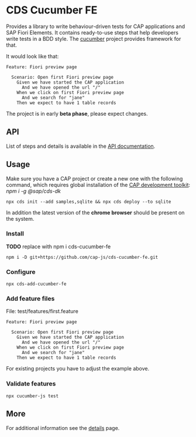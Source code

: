 # CDS Cucumber FE

Provides a library to write behaviour-driven tests for CAP applications and SAP Fiori Elements.
It contains ready-to-use steps that help developers write tests in a BDD style.
The [cucumber](https://cucumber.io) project provides framework for that.

It would look like that:
```gherkin
Feature: Fiori preview page

  Scenario: Open first Fiori preview page
    Given we have started the CAP application
      And we have opened the url "/"
    When we click on first Fiori preview page
      And we search for "jane"
    Then we expect to have 1 table records
```

The project is in early **beta phase**, please expect changes.

## API

List of steps and details is available in the [API documentation](list_namespace.html).

## Usage

Make sure you have a CAP project or create a new one with the following command,
which requires global installation of the [CAP development toolkit](https://cap.cloud.sap/docs/get-started/jumpstart#setup): *npm i -g @sap/cds-dk*
```
npx cds init --add samples,sqlite && npx cds deploy --to sqlite
```

In addition the latest version of the **chrome browser** should be present on the system.

### Install

**TODO** replace with npm i cds-cucumber-fe
```
npm i -D git+https://github.com/cap-js/cds-cucumber-fe.git
```

### Configure

```
npx cds-add-cucumber-fe
```

### Add feature files

File: test/features/first.feature
```gherkin
Feature: Fiori preview page

  Scenario: Open first Fiori preview page
    Given we have started the CAP application
      And we have opened the url "/"
    When we click on first Fiori preview page
      And we search for "jane"
    Then we expect to have 1 table records
```

For existing projects you have to adjust the example above.

### Validate features

```
npx cucumber-js test
```

## More

For additional information see the [details](DETAILS.html) page.
